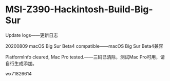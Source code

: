 # MSI-Z390-Hackintosh-Build-Big-Sur
Update logs——更新日志

20200809 macOS Big Sur Beta4 compatible——macOS Big Sur Beta4兼容

PlatformInfo cleared, Mac Pro tested.——三码已清除，测试Mac Pro可用，请自行生成添加。

wx71826614
